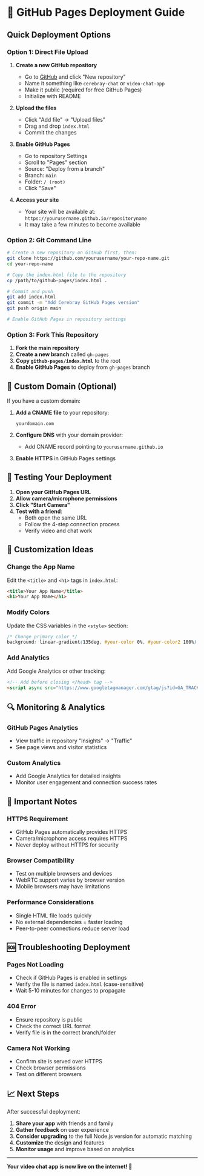 # 🚀 GitHub Pages Deployment Guide

## Quick Deployment Options

### Option 1: Direct File Upload

1. **Create a new GitHub repository**
   - Go to [GitHub](https://github.com) and click "New repository"
   - Name it something like `cerebray-chat` or `video-chat-app`
   - Make it public (required for free GitHub Pages)
   - Initialize with README

2. **Upload the files**
   - Click "Add file" → "Upload files"
   - Drag and drop `index.html`
   - Commit the changes

3. **Enable GitHub Pages**
   - Go to repository Settings
   - Scroll to "Pages" section
   - Source: "Deploy from a branch"
   - Branch: `main`
   - Folder: `/ (root)`
   - Click "Save"

4. **Access your site**
   - Your site will be available at: `https://yourusername.github.io/repositoryname`
   - It may take a few minutes to become available

### Option 2: Git Command Line

```bash
# Create a new repository on GitHub first, then:
git clone https://github.com/yourusername/your-repo-name.git
cd your-repo-name

# Copy the index.html file to the repository
cp /path/to/github-pages/index.html .

# Commit and push
git add index.html
git commit -m "Add Cerebray GitHub Pages version"
git push origin main

# Enable GitHub Pages in repository settings
```

### Option 3: Fork This Repository

1. **Fork the main repository**
2. **Create a new branch** called `gh-pages`
3. **Copy `github-pages/index.html`** to the root
4. **Enable GitHub Pages** to deploy from `gh-pages` branch

## 🔧 Custom Domain (Optional)

If you have a custom domain:

1. **Add a CNAME file** to your repository:
   ```
   yourdomain.com
   ```

2. **Configure DNS** with your domain provider:
   - Add CNAME record pointing to `yourusername.github.io`

3. **Enable HTTPS** in GitHub Pages settings

## 📱 Testing Your Deployment

1. **Open your GitHub Pages URL**
2. **Allow camera/microphone permissions**
3. **Click "Start Camera"**
4. **Test with a friend**:
   - Both open the same URL
   - Follow the 4-step connection process
   - Verify video and chat work

## 🌟 Customization Ideas

### Change the App Name
Edit the `<title>` and `<h1>` tags in `index.html`:
```html
<title>Your App Name</title>
<h1>Your App Name</h1>
```

### Modify Colors
Update the CSS variables in the `<style>` section:
```css
/* Change primary color */
background: linear-gradient(135deg, #your-color 0%, #your-color2 100%);
```

### Add Analytics
Add Google Analytics or other tracking:
```html
<!-- Add before closing </head> tag -->
<script async src="https://www.googletagmanager.com/gtag/js?id=GA_TRACKING_ID"></script>
```

## 🔍 Monitoring & Analytics

### GitHub Pages Analytics
- View traffic in repository "Insights" → "Traffic"
- See page views and visitor statistics

### Custom Analytics
- Add Google Analytics for detailed insights
- Monitor user engagement and connection success rates

## 🚨 Important Notes

### HTTPS Requirement
- GitHub Pages automatically provides HTTPS
- Camera/microphone access requires HTTPS
- Never deploy without HTTPS for security

### Browser Compatibility
- Test on multiple browsers and devices
- WebRTC support varies by browser version
- Mobile browsers may have limitations

### Performance Considerations
- Single HTML file loads quickly
- No external dependencies = faster loading
- Peer-to-peer connections reduce server load

## 🆘 Troubleshooting Deployment

### Pages Not Loading
- Check if GitHub Pages is enabled in settings
- Verify the file is named `index.html` (case-sensitive)
- Wait 5-10 minutes for changes to propagate

### 404 Error
- Ensure repository is public
- Check the correct URL format
- Verify file is in the correct branch/folder

### Camera Not Working
- Confirm site is served over HTTPS
- Check browser permissions
- Test on different browsers

## 📈 Next Steps

After successful deployment:

1. **Share your app** with friends and family
2. **Gather feedback** on user experience
3. **Consider upgrading** to the full Node.js version for automatic matching
4. **Customize** the design and features
5. **Monitor usage** and improve based on analytics

---

**Your video chat app is now live on the internet! 🎉**